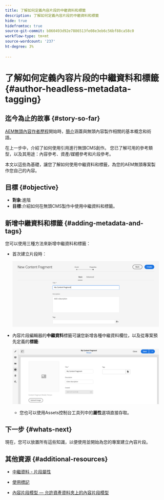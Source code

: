 ```yaml
---
title: 了解如何定義內容片段的中繼資料和標籤
description: 了解如何定義內容片段的中繼資料和標籤
hide: true
hidefromtoc: true
source-git-commit: b860493d92e7886513fe08e3eb6c56bf88ca58c0
workflow-type: tm+mt
source-wordcount: '237'
ht-degree: 3%

---
```



# 了解如何定義內容片段的中繼資料和標籤 {#author-headless-metadata-tagging}

## 迄今為止的故事 {#story-so-far}

[AEM無頭內容作者歷程](overview.md)開始時，[簡介](introduction.md)涵蓋與無頭內容製作相關的基本概念和術語。

在上一步中，介紹了如何使用引用進行無頭CMS創作。 您已了解可用的參考類型，以及其用途：內容參考、資產/媒體參考和片段參考。

本文以這些為基礎，讓您了解如何使用中繼資料和標籤，為您的AEM無頭專案製作您自己的內容。

## 目標 {#objective}

* **對象**:進階
* **目標**:介紹如何在無頭CMS製作中使用中繼資料和標籤。

## 新增中繼資料和標籤 {#adding-metadata-and-tags}

您可以使用三種方法來新增中繼資料和標籤：

* 首次建立片段時：

   ![建立內容片段 — 提供名稱](/help/journey-headless/author/assets/headless-journey-author-content-fragment-03.png)

* 內容片段編輯器的&#x200B;**中繼資料**&#x200B;標籤可讓您新增各種中繼資料欄位，以及從專案預先定義的&#x200B;**標籤**:

   ![內容片段編輯器 — 中繼資料](/help/journey-headless/author/assets/headless-journey-author-metadata-01.png)

   * 您也可以使用Assets控制台工具列中的&#x200B;**屬性**&#x200B;選項直接存取。

## 下一步 {#whats-next}

現在，您可以放置所有這些知識，以便使用並開始為您的專案建立內容片段。

## 其他資源 {#additional-resources}

* [中繼資料 - 片段屬性](/help/assets/content-fragments/content-fragments-metadata.md)

* [使用標記](/help/sites-cloud/authoring/features/tags.md)

* [內容片段模型 — 允許資產資料夾上的內容片段模型](/help/assets/content-fragments/content-fragments-models.md#allowing-content-fragment-models-assets-folder)